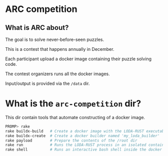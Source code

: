 # ARC competition

## What is ARC about?

The goal is to solve never-before-seen puzzles.

This is a contest that happens annually in December.

Each participant upload a docker image containing their puzzle solving code.

The contest organizers runs all the docker images.

Input/output is provided via the `/data` dir.

# What is the `arc-competition` dir?

This dir contain tools that automate constructing of a docker image.

```sh
PROMP> rake
rake buildx-build   # Create a docker image with the LODA-RUST executable inside
rake buildx-create  # Create a docker builder named 'my_loda_builder'
rake payload        # Prepare the contents of the /root dir
rake run            # Runs the LODA-RUST process in an isolated container, in an enviroment similar to the ARCathon submission specification
rake shell          # Runs an interactive bash shell inside the docker image, so it's possible to troubleshoot
```
